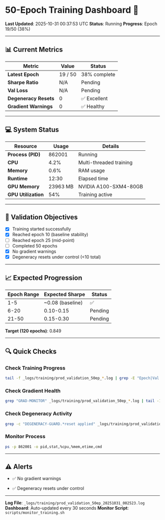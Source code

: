 # 50-Epoch Training Dashboard 🔄

**Last Updated**: 2025-10-31 00:37:53 UTC
**Status**: Running
**Progress**: Epoch 19/50 (38%)

---

## 📊 Current Metrics

| Metric | Value | Status |
|--------|-------|--------|
| **Latest Epoch** | 19 / 50 | 38% complete |
| **Sharpe Ratio** | N/A | Pending |
| **Val Loss** | N/A | Pending |
| **Degeneracy Resets** | 0 | ✅ Excellent |
| **Gradient Warnings** | 0 | ✅ Healthy |

---

## 💻 System Status

| Resource | Usage | Details |
|----------|-------|---------|
| **Process (PID)** | 862001 | Running |
| **CPU** | 4.2% | Multi-threaded training |
| **Memory** | 0.6% | RAM usage |
| **Runtime** | 12:30 | Elapsed time |
| **GPU Memory** | 23963 MB | NVIDIA A100-SXM4-80GB |
| **GPU Utilization** | 54% | Training active |

---

## 🎯 Validation Objectives

- [x] Training started successfully
- [x] Reached epoch 10 (baseline stability)
- [ ] Reached epoch 25 (mid-point)
- [ ] Completed 50 epochs
- [x] No gradient warnings
- [x] Degeneracy resets under control (<10 total)

---

## 📈 Expected Progression

| Epoch Range | Expected Sharpe | Status |
|-------------|-----------------|--------|
| 1-5 | ~0.08 (baseline) | ✅ |
| 6-20 | 0.10-0.15 | Pending |
| 21-50 | 0.15-0.30 | Pending |

**Target (120 epochs)**: 0.849

---

## 🔍 Quick Checks

### Check Training Progress
```bash
tail -f _logs/training/prod_validation_50ep_*.log | grep -E "Epoch|Val Loss|Sharpe"
```

### Check Gradient Health
```bash
grep "GRAD-MONITOR" _logs/training/prod_validation_50ep_*.log | tail -10
```

### Check Degeneracy Activity
```bash
grep -c "DEGENERACY-GUARD.*reset applied" _logs/training/prod_validation_50ep_*.log
```

### Monitor Process
```bash
ps -p 862001 -o pid,stat,%cpu,%mem,etime,cmd
```

---

## ⚠️ Alerts

- ✅ No gradient warnings

- ✅ Degeneracy resets under control



---

**Log File**: `_logs/training/prod_validation_50ep_20251031_002523.log`
**Dashboard**: Auto-updated every 30 seconds
**Monitor Script**: `scripts/monitor_training.sh`
